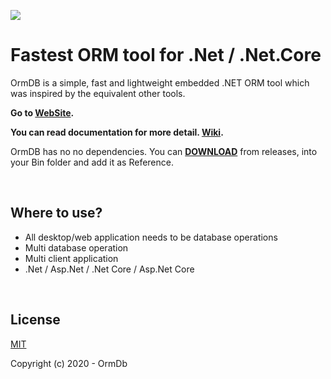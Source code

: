 ![](https://secure.gravatar.com/avatar/94fac54dbff997be51b5dc0096e0d40b)
# Fastest ORM tool for .Net / .Net.Core

OrmDB is a simple, fast and lightweight embedded .NET ORM tool which was inspired by the equivalent other tools.

**Go to [WebSite](https://ormdb.github.io/ormdb/wiki.html).**

**You can read documentation for more detail. [Wiki](https://ormdb.github.io/ormdb/wiki.html).**

OrmDB has no no dependencies. You can [**DOWNLOAD**](https://www.nuget.org/packages/OrmDb/) from releases, into your Bin folder and add it as Reference.

<br/>

## Where to use?
* All desktop/web application needs to be database operations
* Multi database operation
* Multi client application
* .Net / Asp.Net / .Net Core / Asp.Net Core

<br/>

## License

[MIT](http://opensource.org/licenses/MIT)

Copyright (c) 2020 - OrmDb

